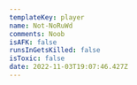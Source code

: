 ```yaml
---
templateKey: player
name: Not-NoRuWd
comments: Noob
isAFK: false
runsInGetsKilled: false
isToxic: false
date: 2022-11-03T19:07:46.427Z
---
```

